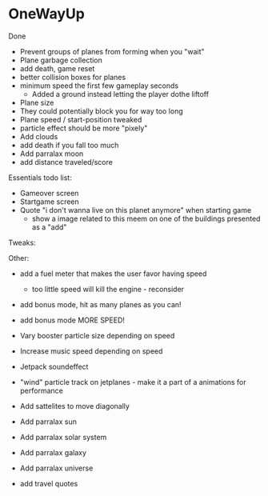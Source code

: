 # OneWayUp

Done
 * Prevent groups of planes from forming when you "wait"
 * Plane garbage collection
 * add death, game reset
 * better collision boxes for planes
 * minimum speed the first few gameplay seconds
	- Added a ground instead letting the player dothe liftoff
 * Plane size
 * They could potentially block you for way too long
 * Plane speed / start-position tweaked
 * particle effect should be more "pixely"
 * Add clouds
 * add death if you fall too much
 * Add parralax moon
 * add distance traveled/score

Essentials todo list:
 * Gameover screen
 * Startgame screen
 * Quote "i don't wanna live on this planet anymore" when starting game
	- show a image related to this meem on one of the buildings presented as a "add"
	
Tweaks:

Other:
 * add a fuel meter that makes the user favor having speed
	- too little speed will kill the engine - reconsider

 * add bonus mode, hit as many planes as you can!
 * add bonus mode MORE SPEED!

 * Vary booster particle size depending on speed
 * Increase music speed depending on speed
 * Jetpack soundeffect
 * "wind" particle track on jetplanes 
		- make it a part of a animations for performance
		
 * Add sattelites to move diagonally

	
 * Add parralax sun
 * Add parralax solar system
 * Add parralax galaxy
 * Add parralax universe
 * add travel quotes

